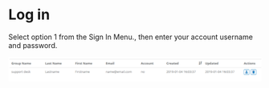 # Log in

Select option 1 from the Sign In Menu., then enter your account username and password.

![](../../.gitbook/assets/image%20%28122%29.png)


